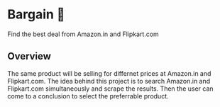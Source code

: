 # Bargain 🤑
Find the best deal from Amazon.in and Flipkart.com

## Overview
The same product will be selling for differnet prices at Amazon.in and Flipkart.com. The idea behind this project is to search Amazon.in and Flipkart.com simultaneously and scrape the results. Then the user can come to a conclusion to select the preferrable product. 
